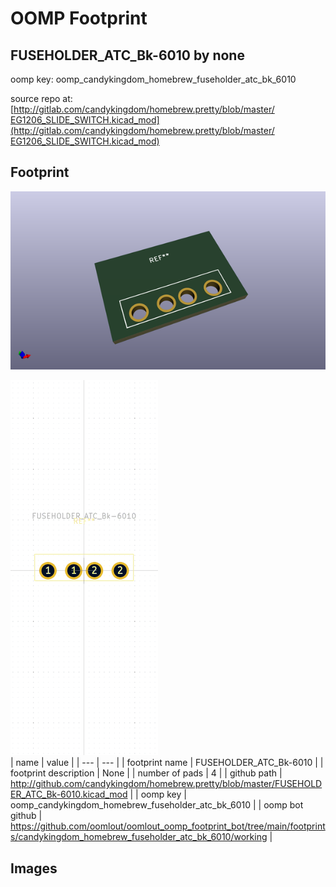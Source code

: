 # OOMP Footprint  
## FUSEHOLDER_ATC_Bk-6010  by none  
  
oomp key: oomp_candykingdom_homebrew_fuseholder_atc_bk_6010  
  
source repo at: [http://gitlab.com/candykingdom/homebrew.pretty/blob/master/‎EG1206‎_SLIDE_SWITCH.kicad_mod](http://gitlab.com/candykingdom/homebrew.pretty/blob/master/‎EG1206‎_SLIDE_SWITCH.kicad_mod)  
## Footprint  
  
[![working_kicad_pcb_3d.png](working_kicad_pcb_3d_600.png)](working_kicad_pcb_3d.png)  
  
[![working.png](working_600.png)](working.png)  
| name | value | 
| --- | --- | 
| footprint name | FUSEHOLDER_ATC_Bk-6010 | 
| footprint description | None | 
| number of pads | 4 | 
| github path | http://github.com/candykingdom/homebrew.pretty/blob/master/FUSEHOLDER_ATC_Bk-6010.kicad_mod | 
| oomp key | oomp_candykingdom_homebrew_fuseholder_atc_bk_6010 | 
| oomp bot github | https://github.com/oomlout/oomlout_oomp_footprint_bot/tree/main/footprints/candykingdom_homebrew_fuseholder_atc_bk_6010/working | 
## Images  
